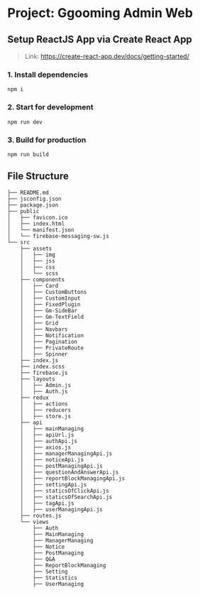 # Project: Ggooming Admin Web

## Setup ReactJS App via Create React App

> Link: https://create-react-app.dev/docs/getting-started/

### 1. Install dependencies

```
npm i
```

### 2. Start for development

```
npm run dev
```

### 3. Build for production

```
npm run build
```

## File Structure

```
├── README.md
├── jsconfig.json
├── package.json
├── public
│   ├── favicon.ico
│   ├── index.html
│   └── manifest.json
│   └── firebase-messaging-sw.js
└── src
    ├── assets
    │   ├── img
    │   ├── jss
    │   ├── css
    │   └── scss
    ├── components
    │   ├── Card
    │   ├── CustomButtons
    │   ├── CustomInput
    │   ├── FixedPlugin
    │   ├── Gm-SideBar
    │   ├── Gm-TextField
    │   ├── Grid
    │   ├── Navbars
    │   ├── Notification
    │   ├── Pagination
    │   ├── PrivateRoute
    │   ├── Spinner
    ├── index.js
    ├── index.scss
    ├── firebase.js
    ├── layouts
    │   ├── Admin.js
    │   ├── Auth.js
    ├── redux
    │   ├── actions
    │   ├── reducers
    │   ├── store.js
    ├── api
    │   ├── mainManaging
    │   ├── apiUrl.js
    │   ├── authApi.js
    │   ├── axios.js
    │   ├── managerManagingApi.js
    │   ├── noticeApi.js
    │   ├── postManagingApi.js
    │   ├── questionAndAnswerApi.js
    │   ├── reportBlockManagingApi.js
    │   ├── settingApi.js
    │   ├── staticsOfClickApi.js
    │   ├── staticsOfSearchApi.js
    │   ├── tagApi.js
    │   ├── userManagingApi.js
    ├── routes.js
    └── views
        ├── Auth
        ├── MainManaging
        ├── ManagerManaging
        ├── Notice
        ├── PostManaging
        ├── Q&A
        ├── ReportBlockManaging
        ├── Setting
        ├── Statistics
        ├── UserManaging

```
